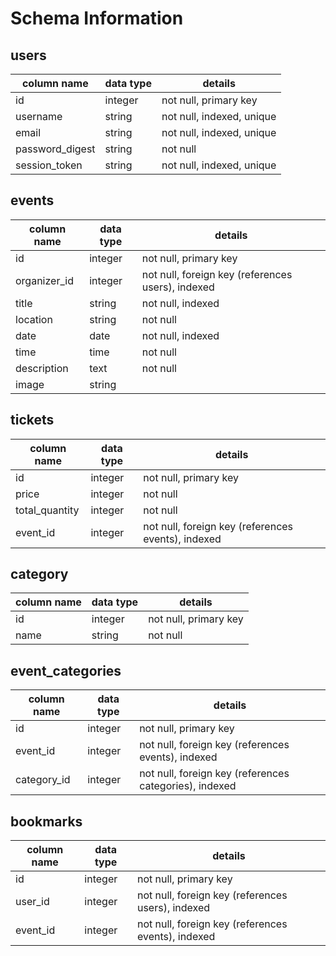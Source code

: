 # Schema Information

## users
| column name     | data type  | details  
|-----------------|------------|------------------------
| id              | integer    | not null, primary key
| username        | string     | not null, indexed, unique  
| email           | string     | not null, indexed, unique
| password_digest | string     | not null
| session_token   | string     | not null, indexed, unique

## events
| column name       | data type  | details  
|-------------------|------------|------------------------
| id                | integer    | not null, primary key
| organizer_id      | integer    | not null, foreign key (references users), indexed
| title             | string     | not null, indexed
| location          | string     | not null
| date              | date       | not null, indexed
| time              | time       | not null
| description       | text       | not null
| image             | string     |

## tickets
| column name     | data type  | details  
|-----------------|------------|------------------------
| id              | integer    | not null, primary key
| price           | integer    | not null
| total_quantity  | integer    | not null
| event_id        | integer    | not null, foreign key (references events), indexed

## category
| column name     | data type  | details  
|-----------------|------------|------------------------
| id              | integer    | not null, primary key
| name            | string     | not null

## event_categories
| column name     | data type  | details  
|-----------------|------------|------------------------
| id              | integer    | not null, primary key
| event_id        | integer    | not null, foreign key (references events), indexed
| category_id     | integer    | not null, foreign key (references categories), indexed

## bookmarks
| column name     | data type  | details  
|-----------------|------------|------------------------
| id              | integer    | not null, primary key
| user_id         | integer    | not null, foreign key (references users), indexed
| event_id        | integer    | not null, foreign key (references events), indexed
